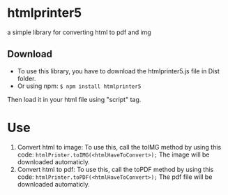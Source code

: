 # htmlprinter5
a simple library for converting html to pdf and img

## Download
- To use this library, you have to download the htmlprinter5.js file in Dist folder. 
- Or using npm:
    `$ npm install htmlprinter5`
    
Then load it in your html file using "script" tag.
# Use 
1. Convert html to image:
To use this, call the toIMG method by using this code:
   `htmlPrinter.toIMG(<htmlHaveToConvert>);`
The image will be downloaded automaticly.
2. Convert html to pdf:
To use this, call the toPDF method by using this code:
   `htmlPrinter.toPDF(<htmlHaveToConvert>);`
The pdf file will be downloaded automaticly.



